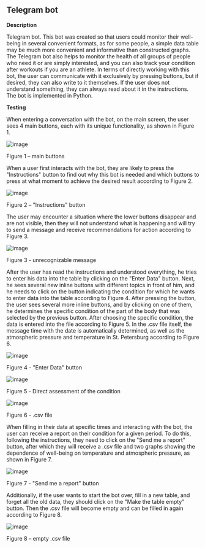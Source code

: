 ## Telegram bot
**Description**

Telegram bot. This bot was created so that users could monitor their well-being in several convenient formats, as for some people, a simple data table may be much more convenient and informative than constructed graphs. The Telegram bot also helps to monitor the health of all groups of people who need it or are simply interested, and you can also track your condition after workouts if you are an athlete. In terms of directly working with this bot, the user can communicate with it exclusively by pressing buttons, but if desired, they can also write to it themselves. If the user does not understand something, they can always read about it in the instructions. The bot is implemented in Python.

**Testing**

When entering a conversation with the bot, on the main screen, the user sees 4 main buttons, each with its unique functionality, as shown in Figure 1.

 ![image](https://user-images.githubusercontent.com/75118943/178711836-783905e6-75df-429d-8ee9-bb87fa473928.png)

Figure 1 – main buttons

When a user first interacts with the bot, they are likely to press the "Instructions" button to find out why this bot is needed and which buttons to press at what moment to achieve the desired result according to Figure 2.

 ![image](https://user-images.githubusercontent.com/75118943/178711763-3bea5009-ea87-4d61-84ae-de8f9f1d3b04.png)

Figure 2 – "Instructions" button 

The user may encounter a situation where the lower buttons disappear and are not visible, then they will not understand what is happening and will try to send a message and receive recommendations for action according to Figure 3.

 ![image](https://user-images.githubusercontent.com/75118943/178711483-91ba1275-546d-4991-8fa2-1e61f9c1239b.png)

Figure 3 - unrecognizable message

After the user has read the instructions and understood everything, he tries to enter his data into the table by clicking on the "Enter Data" button. Next, he sees several new inline buttons with different topics in front of him, and he needs to click on the button indicating the condition for which he wants to enter data into the table according to Figure 4. After pressing the button, the user sees several more inline buttons, and by clicking on one of them, he determines the specific condition of the part of the body that was selected by the previous button. After choosing the specific condition, the data is entered into the file according to Figure 5. In the .csv file itself, the message time with the date is automatically determined, as well as the atmospheric pressure and temperature in St. Petersburg according to Figure 6.

 ![image](https://user-images.githubusercontent.com/75118943/178711317-3a412cb1-7b6b-41be-99fb-9c44f077da08.png)

Figure 4 - "Enter Data" button

 ![image](https://user-images.githubusercontent.com/75118943/178711272-a527180b-a677-46af-8137-57469c3138eb.png)

Figure 5 - Direct assessment of the condition

 ![image](https://user-images.githubusercontent.com/75118943/178709938-7b27f4dc-564e-43c3-9f5f-d0ff32d8572c.png)

Figure 6 - .csv file

When filling in their data at specific times and interacting with the bot, the user can receive a report on their condition for a given period. To do this, following the instructions, they need to click on the "Send me a report" button, after which they will receive a .csv file and two graphs showing the dependence of well-being on temperature and atmospheric pressure, as shown in Figure 7.

 ![image](https://user-images.githubusercontent.com/75118943/178710166-04f51c1e-3fb1-4b66-a3cb-41a0e2dffeeb.png)

Figure 7 - "Send me a report" button


Additionally, if the user wants to start the bot over, fill in a new table, and forget all the old data, they should click on the "Make the table empty" button. Then the .csv file will become empty and can be filled in again according to Figure 8.

![image](https://user-images.githubusercontent.com/75118943/178709485-ef13766b-9451-4a67-b556-cb9fcaeac14f.png)

Figure 8 – empty .csv file


